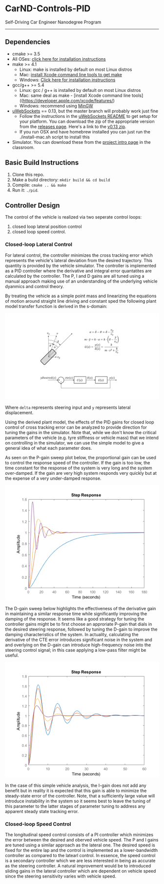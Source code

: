 # CarND-Controls-PID
Self-Driving Car Engineer Nanodegree Program

---

## Dependencies

* cmake >= 3.5
 * All OSes: [click here for installation instructions](https://cmake.org/install/)
* make >= 4.1
  * Linux: make is installed by default on most Linux distros
  * Mac: [install Xcode command line tools to get make](https://developer.apple.com/xcode/features/)
  * Windows: [Click here for installation instructions](http://gnuwin32.sourceforge.net/packages/make.htm)
* gcc/g++ >= 5.4
  * Linux: gcc / g++ is installed by default on most Linux distros
  * Mac: same deal as make - [install Xcode command line tools]((https://developer.apple.com/xcode/features/)
  * Windows: recommend using [MinGW](http://www.mingw.org/)
* [uWebSockets](https://github.com/uWebSockets/uWebSockets) == 0.13, but the master branch will probably work just fine
  * Follow the instructions in the [uWebSockets README](https://github.com/uWebSockets/uWebSockets/blob/master/README.md) to get setup for your platform. You can download the zip of the appropriate version from the [releases page](https://github.com/uWebSockets/uWebSockets/releases). Here's a link to the [v0.13 zip](https://github.com/uWebSockets/uWebSockets/archive/v0.13.0.zip).
  * If you run OSX and have homebrew installed you can just run the ./install-mac.sh script to install this
* Simulator. You can download these from the [project intro page](https://github.com/udacity/CarND-PID-Control-Project/releases) in the classroom.

## Basic Build Instructions

1. Clone this repo.
2. Make a build directory: `mkdir build && cd build`
3. Compile: `cmake .. && make`
4. Run it: `./pid`. 

## Controller Design

The control of the vehicle is realized via two seperate control loops:
1) closed loop lateral position control
2) closed loop speed control.

### Closed-loop Lateral Control

For lateral control, the controller minimizes the cross tracking error which represents the vehicle's lateral deviation from the desired trajectory. This quantity is provided by the vehicle simulator. The controller is implemented as a PID controller where the derivative and integral error quantatites are calculated by the controller. The P, I and D gains are all tuned using a manual approach making use of an understanding of the underlying vehicle dyanmics and control theory. 

By treating the vehicle as a simple point mass and linearizing the equations of motion around straight line driving and constant sped the following plant model transfer function is derived in the s-domain:

![transfer-function](doc/tf.png)

Where `delta` represents steering input and `y` represents lateral displacement.

Using the derived plant model, the effects of the PID gains for closed loop control of cross tracking error can be analyzed to provide direction for tuning the gains in the simulator. Note that, while we don't know the critical parameters of the vehicle (e.g. tyre stiffness or vehicle mass) that we intend on controlling in the simulator, we can use the simple model to give a general idea of what each parameter does. 

As seen on the P-gain sweep plot below, the proportional gain can be used to control the response speed of the controller. If the gain is too low, the time constant for the response of the system is very long and the system over-damped. If the gain are very high system responds very quickly but at the expense of a very under-damped response.

![p-sweep](doc/p-sweep.png)

The D-gain sweep below highlights the effectiveness of the derivative gain in maintaining a similar response time while significantly improving the damping of the response. It seems like a good strategy for tuning the controller gains might be to first choose an approriate P-gain that dials in the desired steering response, followed by tuning the D-gain to improve the damping characteristics of the system. In actuality, calculating the derivative of the CTE error introduces significant noise in the system and and overlying on the D-gain can introduce high-frequency noise into the steering control signal; in this case applying a low-pass filter might be useful.

![d-sweep](doc/d-sweep.png)

In the case of this simple vehicle analysis, the I-gain does not add any benefit but in reality it is expected that this gain is able to minimize the steady-state error of the controller. Note, that a sufficiently large value will introduce instability in the system so it seems best to leave the tuning of this parameter to the latter stages of parameter tuning to address any apparent steady state tracking error.

### Closed-loop Speed Control

The longitudinal speed control consists of a PI controller which minimizes the error between the desired and oberved vehicle speed. The P and I gains are tuned using a similar approach as the lateral one. The desired speed is fixed for the entire lap and the control is implemented as a lower-bandwidth controller as compared to the latearl control. In essence, the speed control is a secondary controller which we are less interested in being as accurate as the steering controller. A natural improvement would be to introduced sliding gains in the lateral controller which are dependent on vehicle speed since the steering sensitivity varies with vehicle speed.